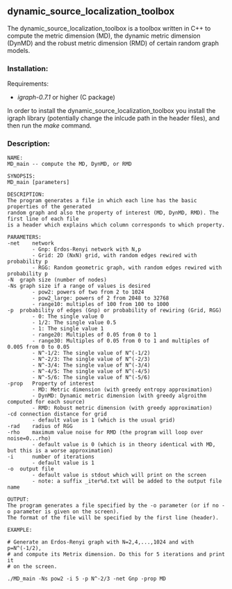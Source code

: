 ## dynamic_source_localization_toolbox

The dynamic_source_localization_toolbox is a toolbox written in C++ to compute
the metric dimension (MD), the dynamic metric dimension (DynMD) and the
robust metric dimension (RMD) of certain random graph models.

### Installation:

Requirements:
- *igraph-0.7.1* or higher (C package)

In order to install the dynamic_source_localization_toolbox you install the igraph library
(potentially change the inlcude path in the header files), and then run the *make* command.
### Description:

```
NAME: 
MD_main -- compute the MD, DynMD, or RMD

SYNOPSIS: 
MD_main [parameters]  

DESCRIPTION:
The program generates a file in which each line has the basic properties of the generated
random graph and also the property of interest (MD, DynMD, RMD). The first line of each file
is a header which explains which column corresponds to which property.

PARAMETERS:
-net    network
        - Gnp: Erdos-Renyi network with N,p
        - Grid: 2D (NxN) grid, with random edges rewired with probability p
        - RGG: Random geometric graph, with random edges rewired with probability p
-N	graph size (number of nodes)
-Ns	graph size if a range of values is desired
        - pow2: powers of two from 2 to 1024
        - pow2_large: powers of 2 from 2048 to 32768
        - range10: multiples of 100 from 100 to 1000
-p	probability of edges (Gnp) or probability of rewiring (Grid, RGG)
        - 0: The single value 0
        - 1/2: The single value 0.5
        - 1: The single value 1
        - range20: Multiples of 0.05 from 0 to 1
        - range30: Multiples of 0.05 from 0 to 1 and multiples of 0.005 from 0 to 0.05
        - N^-1/2: The single value of N^(-1/2)
        - N^-2/3: The single value of N^(-2/3)
        - N^-3/4: The single value of N^(-3/4)
        - N^-4/5: The single value of N^(-4/5)
        - N^-5/6: The single value of N^(-5/6)
-prop   Property of interest
        - MD: Metric dimension (with greedy entropy approximation)
        - DynMD: Dynamic metric dimension (with greedy algroithm computed for each source)
        - RMD: Robust metric dimension (with greedy approximation)
-cd	connection distance for grid
        - default value is 1 (which is the usual grid)
-rad    radius of RGG
-rho    maximum value noise for RMD (the program will loop over noise=0...rho)
        - default value is 0 (which is in theory identical with MD, but this is a worse approximation)
-i      number of iterations
        - default value is 1 
-o	output file
        - default value is stdout which will print on the screen
        - note: a suffix _iter%d.txt will be added to the output file name

OUTPUT:
The program generates a file specified by the -o parameter (or if no -o parameter is given on the screen).
The format of the file will be specified by the first line (header).

EXAMPLE:

# Generate an Erdos-Renyi graph with N=2,4,...,1024 and with p=N^(-1/2),
# and compute its Metrix dimension. Do this for 5 iterations and print it
# on the screen.

./MD_main -Ns pow2 -i 5 -p N^-2/3 -net Gnp -prop MD
```
